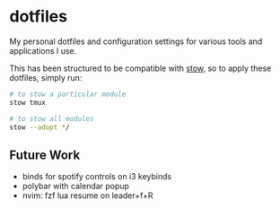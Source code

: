 # dotfiles

My personal dotfiles and configuration settings for various tools and applications I use.

This has been structured to be compatible with [stow](https://www.gnu.org/software/stow/manual/stow.html), so to apply these dotfiles, simply run:

```bash
# to stow a particular module
stow tmux

# to stow all modules
stow --adopt */
```

## Future Work

- binds for spotify controls on i3 keybinds
- polybar with calendar popup
- nvim: fzf lua resume on leader+f+R
